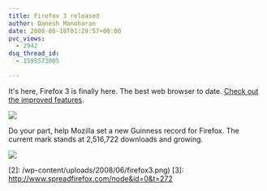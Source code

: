 ```yaml
---
title: Firefox 3 released
author: Danesh Manoharan
date: 2008-06-18T01:29:57+00:00
pvc_views:
  - 2942
dsq_thread_id:
  - 1595573005

---
```

It's here, Firefox 3 is finally here. The best web browser to date. [Check out the improved features][1].

![](/wp-content/uploads/2008/06/firefox3-500x221.png)

Do your part, help Mozilla set a new Guinness record for Firefox. The current mark stands at 2,516,722 downloads and growing.

![](http://www.spreadfirefox.com/files/images/affiliates_banners/468x60_ddayb_en.png)

 [1]: http://en-us.www.mozilla.com/en-US/firefox/features/
 [2]: /wp-content/uploads/2008/06/firefox3.png)
 [3]: http://www.spreadfirefox.com/node&id=0&t=272